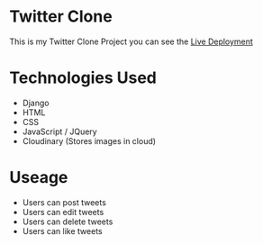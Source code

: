 # Twitter Clone
This is my Twitter Clone Project you can see the [Live Deployment]()

# Technologies Used
 - Django
 - HTML
 - CSS
 - JavaScript / JQuery
 - Cloudinary (Stores images in cloud)
 # Useage
  - Users can post tweets
  - Users can edit tweets
  - Users can delete tweets
  - Users can like tweets